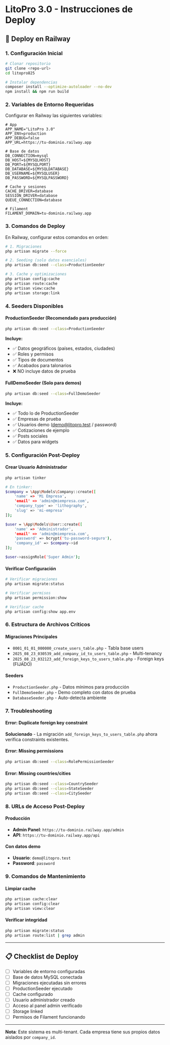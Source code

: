 # LitoPro 3.0 - Instrucciones de Deploy

## 🚀 Deploy en Railway

### 1. Configuración Inicial
```bash
# Clonar repositorio
git clone <repo-url>
cd litopro825

# Instalar dependencias
composer install --optimize-autoloader --no-dev
npm install && npm run build
```

### 2. Variables de Entorno Requeridas
Configurar en Railway las siguientes variables:

```env
# App
APP_NAME="LitoPro 3.0"
APP_ENV=production
APP_DEBUG=false
APP_URL=https://tu-dominio.railway.app

# Base de datos
DB_CONNECTION=mysql
DB_HOST=${MYSQLHOST}
DB_PORT=${MYSQLPORT}
DB_DATABASE=${MYSQLDATABASE}
DB_USERNAME=${MYSQLUSER}
DB_PASSWORD=${MYSQLPASSWORD}

# Cache y sesiones
CACHE_DRIVER=database
SESSION_DRIVER=database
QUEUE_CONNECTION=database

# Filament
FILAMENT_DOMAIN=tu-dominio.railway.app
```

### 3. Comandos de Deploy
En Railway, configurar estos comandos en orden:

```bash
# 1. Migraciones
php artisan migrate --force

# 2. Seeding (solo datos esenciales)
php artisan db:seed --class=ProductionSeeder

# 3. Cache y optimizaciones
php artisan config:cache
php artisan route:cache
php artisan view:cache
php artisan storage:link
```

### 4. Seeders Disponibles

#### ProductionSeeder (Recomendado para producción)
```bash
php artisan db:seed --class=ProductionSeeder
```
**Incluye:**
- ✅ Datos geográficos (países, estados, ciudades)
- ✅ Roles y permisos
- ✅ Tipos de documentos
- ✅ Acabados para talonarios
- ❌ NO incluye datos de prueba

#### FullDemoSeeder (Solo para demos)
```bash
php artisan db:seed --class=FullDemoSeeder
```
**Incluye:**
- ✅ Todo lo de ProductionSeeder
- ✅ Empresas de prueba
- ✅ Usuarios demo (demo@litopro.test / password)
- ✅ Cotizaciones de ejemplo
- ✅ Posts sociales
- ✅ Datos para widgets

### 5. Configuración Post-Deploy

#### Crear Usuario Administrador
```bash
php artisan tinker

# En tinker:
$company = \App\Models\Company::create([
    'name' => 'Mi Empresa',
    'email' => 'admin@miempresa.com',
    'company_type' => 'lithography',
    'slug' => 'mi-empresa'
]);

$user = \App\Models\User::create([
    'name' => 'Administrador',
    'email' => 'admin@miempresa.com',
    'password' => bcrypt('tu-password-seguro'),
    'company_id' => $company->id
]);

$user->assignRole('Super Admin');
```

#### Verificar Configuración
```bash
# Verificar migraciones
php artisan migrate:status

# Verificar permisos
php artisan permission:show

# Verificar cache
php artisan config:show app.env
```

### 6. Estructura de Archivos Críticos

#### Migraciones Principales
- `0001_01_01_000000_create_users_table.php` - Tabla base users
- `2025_08_23_030539_add_company_id_to_users_table.php` - Multi-tenancy
- `2025_08_23_032123_add_foreign_keys_to_users_table.php` - Foreign keys (FIJADO)

#### Seeders
- `ProductionSeeder.php` - Datos mínimos para producción
- `FullDemoSeeder.php` - Demo completo con datos de prueba
- `DatabaseSeeder.php` - Auto-detecta ambiente

### 7. Troubleshooting

#### Error: Duplicate foreign key constraint
**Solucionado** - La migración `add_foreign_keys_to_users_table.php` ahora verifica constraints existentes.

#### Error: Missing permissions
```bash
php artisan db:seed --class=RolePermissionSeeder
```

#### Error: Missing countries/cities
```bash
php artisan db:seed --class=CountrySeeder
php artisan db:seed --class=StateSeeder
php artisan db:seed --class=CitySeeder
```

### 8. URLs de Acceso Post-Deploy

#### Producción
- **Admin Panel**: `https://tu-dominio.railway.app/admin`
- **API**: `https://tu-dominio.railway.app/api`

#### Con datos demo
- **Usuario**: `demo@litopro.test`
- **Password**: `password`

### 9. Comandos de Mantenimiento

#### Limpiar cache
```bash
php artisan cache:clear
php artisan config:clear
php artisan view:clear
```

#### Verificar integridad
```bash
php artisan migrate:status
php artisan route:list | grep admin
```

---

## 📋 Checklist de Deploy

- [ ] Variables de entorno configuradas
- [ ] Base de datos MySQL conectada
- [ ] Migraciones ejecutadas sin errores
- [ ] ProductionSeeder ejecutado
- [ ] Cache configurado
- [ ] Usuario administrador creado
- [ ] Acceso al panel admin verificado
- [ ] Storage linked
- [ ] Permisos de Filament funcionando

---

**Nota**: Este sistema es multi-tenant. Cada empresa tiene sus propios datos aislados por `company_id`.